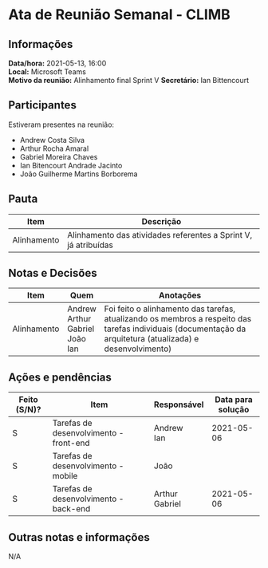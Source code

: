 # Ata de Reunião Semanal - CLIMB

## Informações

**Data/hora:** 2021-05-13, 16:00  
**Local:** Microsoft Teams  
**Motivo da reunião:** Alinhamento final Sprint V
**Secretário:** Ian Bittencourt

## Participantes

Estiveram presentes na reunião:

- Andrew Costa Silva
- Arthur Rocha Amaral
- Gabriel Moreira Chaves
- Ian Bitencourt Andrade Jacinto
- João Guilherme Martins Borborema

## Pauta

| Item        | Descrição                                                       |
| ----------- | --------------------------------------------------------------- |
| Alinhamento | Alinhamento das atividades referentes a Sprint V, já atribuídas |

## Notas e Decisões

| Item        | Quem                                                   | Anotações                                                                                                                                                   |
| ----------- | ------------------------------------------------------ | ----------------------------------------------------------------------------------------------------------------------------------------------------------- |
| Alinhamento | Andrew <br/> Arthur <br/> Gabriel <br/> João <br/> Ian | Foi feito o alinhamento das tarefas, atualizando os membros a respeito das tarefas individuais (documentação da arquitetura (atualizada) e desenvolvimento) |

## Ações e pendências

| Feito (S/N)? | Item                                   | Responsável          | Data para solução |
| ------------ | -------------------------------------- | -------------------- | ----------------- |
| S            | Tarefas de desenvolvimento - front-end | Andrew <br/> Ian     | 2021-05-06        |
| S            | Tarefas de desenvolvimento - mobile    | João                 |
| S            | Tarefas de desenvolvimento - back-end  | Arthur <br/> Gabriel | 2021-05-06        |

## Outras notas e informações

N/A
